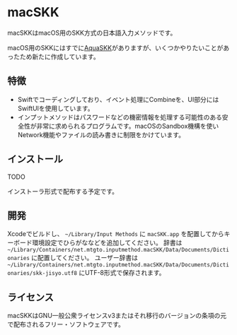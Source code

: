macSKK
====
macSKKはmacOS用のSKK方式の日本語入力メソッドです。

macOS用のSKKにはすでに[AquaSKK](https://github.com/codefirst/aquaskk/)がありますが、いくつかやりたいことがあったため新たに作成しています。

## 特徴

- Swiftでコーディングしており、イベント処理にCombineを、UI部分にはSwiftUIを使用しています。
- インプットメソッドはパスワードなどの機密情報を処理する可能性のある安全性が非常に求められるプログラムです。macOSのSandbox機構を使いNetwork機能やファイルの読み書きに制限をかけています。

## インストール

TODO

インストーラ形式で配布する予定です。

## 開発

Xcodeでビルドし、 `~/Library/Input Methods` に `macSKK.app` を配置してからキーボード環境設定でひらがななどを追加してください。
辞書は `~/Library/Containers/net.mtgto.inputmethod.macSKK/Data/Documents/Dictionaries` に配置してください。
ユーザー辞書は `~/Library/Containers/net.mtgto.inputmethod.macSKK/Data/Documents/Dictionaries/skk-jisyo.utf8` にUTF-8形式で保存されます。

## ライセンス

macSKKはGNU一般公衆ライセンスv3またはそれ移行のバージョンの条項の元で配布されるフリー・ソフトウェアです。
